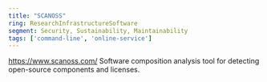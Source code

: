 ```yaml
---
title: "SCANOSS"
ring: ResearchInfrastructureSoftware
segment: Security, Sustainability, Maintainability
tags: ['command-line', 'online-service']
---
```

https://www.scanoss.com/
Software composition analysis tool for detecting open-source components and licenses.
